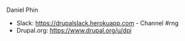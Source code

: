 Daniel Phin

  *  Slack: https://drupalslack.herokuapp.com - Channel #rng
  *  Drupal.org: https://www.drupal.org/u/dpi
